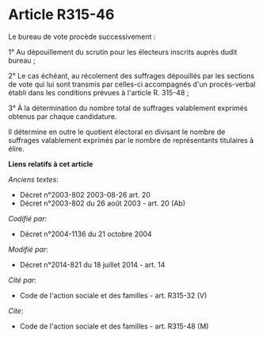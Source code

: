 # Article R315-46

Le bureau de vote procède successivement : 

1° Au dépouillement du scrutin pour les électeurs inscrits auprès dudit bureau ; 

2° Le cas échéant, au récolement des suffrages dépouillés par les sections de vote qui lui sont transmis par celles-ci
accompagnés d'un procès-verbal établi dans les conditions prévues à l'article R. 315-48 ; 

3° À la détermination du nombre total de suffrages valablement exprimés obtenus par chaque candidature. 

Il détermine en outre le quotient électoral en divisant le nombre de suffrages valablement exprimés par le nombre de
représentants titulaires à élire.

**Liens relatifs à cet article**

_Anciens textes_:

  - Décret n°2003-802 2003-08-26 art. 20
  - Décret n°2003-802 du 26 août 2003 - art. 20 (Ab)

_Codifié par_:

  - Décret n°2004-1136 du 21 octobre 2004

_Modifié par_:

  - Décret n°2014-821 du 18 juillet 2014 - art. 14

_Cité par_:

  - Code de l'action sociale et des familles - art. R315-32 (V)

_Cite_:

  - Code de l'action sociale et des familles - art. R315-48 (M)
